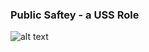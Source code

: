 ### Public Saftey - a USS Role
![alt text](https://raw.githubusercontent.com/nasa/utm-apis/v4-draft/public-safety-uss/images/vehid.png "Logo Title")
